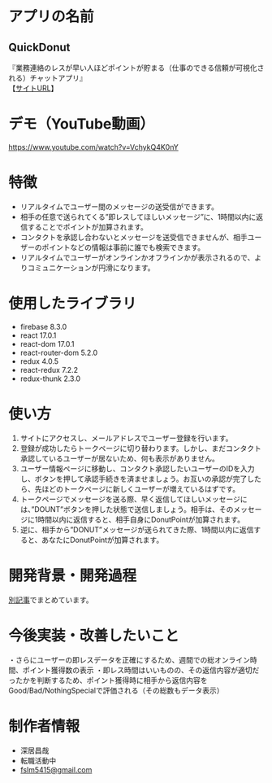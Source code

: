 # アプリの名前

## QuickDonut

『業務連絡のレスが早い人ほどポイントが貯まる（仕事のできる信頼が可視化される）チャットアプリ』
<br/>
【[サイトURL](https://quickdonutfb.firebaseapp.com)】

# デモ（YouTube動画）

https://www.youtube.com/watch?v=VchykQ4K0nY

# 特徴

* リアルタイムでユーザー間のメッセージの送受信ができます。
* 相手の任意で送られてくる”即レスしてほしいメッセージ”に、1時間以内に返信することでポイントが加算されます。
* コンタクトを承認し合わないとメッセージを送受信できませんが、相手ユーザーのポイントなどの情報は事前に誰でも検索できます。
* リアルタイムでユーザーがオンラインかオフラインかが表示されるので、よりコミュニケーションが円滑になります。

# 使用したライブラリ

* firebase 8.3.0
* react 17.0.1
* react-dom 17.0.1
* react-router-dom 5.2.0
* redux 4.0.5
* react-redux 7.2.2
* redux-thunk 2.3.0

# 使い方

1. サイトにアクセスし、メールアドレスでユーザー登録を行います。
2. 登録が成功したらトークページに切り替わります。しかし、まだコンタクト承認しているユーザーが居ないため、何も表示がありません。
3. ユーザー情報ページに移動し、コンタクト承認したいユーザーのIDを入力し、ボタンを押して承認手続きを済ませましょう。お互いの承認が完了したら、先ほどのトークページに新しくユーザーが増えているはずです。
4. トークページでメッセージを送る際、早く返信してほしいメッセージには、”DOUNT”ボタンを押した状態で送信しましょう。相手は、そのメッセージに1時間以内に返信すると、相手自身にDonutPointが加算されます。
5. 逆に、相手から”DONUT”メッセージが送られてきた際、1時間以内に返信すると、あなたにDonutPointが加算されます。

# 開発背景・開発過程

[別記事](https://qiita.com/Yopipo415/items/41fd9435cdd6cb7ad294)でまとめています。

# 今後実装・改善したいこと

・さらにユーザーの即レスデータを正確にするため、週間での総オンライン時間、ポイント獲得数の表示
・即レス時間はいいものの、その返信内容が適切だったかを判断するため、ポイント獲得時に相手から返信内容をGood/Bad/NothingSpecialで評価される（その総数もデータ表示）

# 制作者情報

* 深居昌哉
* 転職活動中
* fslm5415@gmail.com
